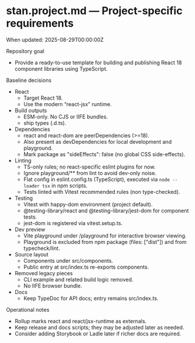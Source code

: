 # stan.project.md — Project-specific requirements

When updated: 2025-08-29T00:00:00Z

Repository goal

- Provide a ready-to-use template for building and publishing React 18
  component libraries using TypeScript.

Baseline decisions

- React
  - Target React 18.
  - Use the modern “react-jsx” runtime.
- Build outputs
  - ESM-only. No CJS or IIFE bundles.
  - ship types (.d.ts).
- Dependencies
  - react and react-dom are peerDependencies (>=18).
  - Also present as devDependencies for local development and playground.
  - Mark package as "sideEffects": false (no global CSS side-effects).
- Linting
  - TS-only rules; no react-specific eslint plugins for now.
  - Ignore playground/\*\* from lint to avoid dev-only noise.
  - Flat config in eslint.config.ts (TypeScript), executed via
    `node --loader tsx` in npm scripts.
  - Tests linted with Vitest recommended rules (non type-checked).
- Testing
  - Vitest with happy-dom environment (project default).
  - @testing-library/react and @testing-library/jest-dom for component tests.
  - jest-dom is registered via vitest.setup.ts.
- Dev preview
  - Vite playground under /playground for interactive browser viewing.
  - Playground is excluded from npm package (files: ["dist"]) and from
    typecheck/lint.
- Source layout
  - Components under src/components.
  - Public entry at src/index.ts re-exports components.
- Removed legacy pieces
  - CLI example and related build logic removed.
  - No IIFE browser bundle.
- Docs
  - Keep TypeDoc for API docs; entry remains src/index.ts.

Operational notes

- Rollup marks react and react/jsx-runtime as externals.
- Keep release and docs scripts; they may be adjusted later as needed.
- Consider adding Storybook or Ladle later if richer docs are required.

